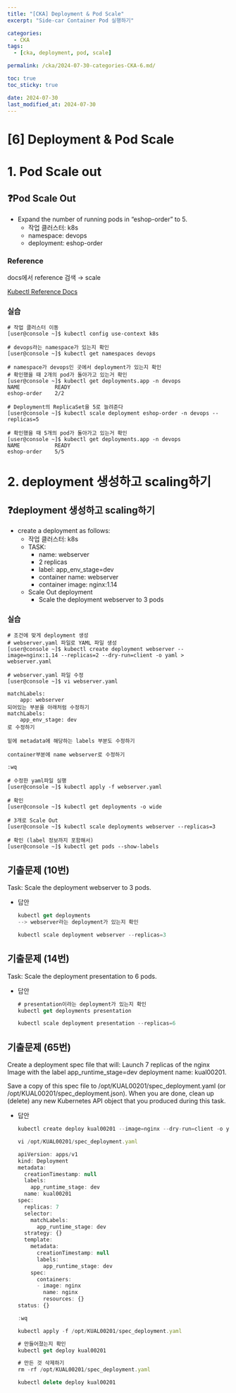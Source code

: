 ```yaml
---
title: "[CKA] Deployment & Pod Scale"
excerpt: "Side-car Container Pod 실행하기"

categories:
  - CKA
tags:
  - [cka, deployment, pod, scale]

permalink: /cka/2024-07-30-categories-CKA-6.md/

toc: true
toc_sticky: true

date: 2024-07-30
last_modified_at: 2024-07-30
---
```


# [6] Deployment & Pod Scale

# 1. Pod Scale out

## ❓Pod Scale Out

- Expand the number of running pods in “eshop-order” to 5. 
    - 작업 클러스터: k8s
    - namespace: devops
    - deployment: eshop-order

### Reference

docs에서 reference 검색 → scale

[Kubectl Reference Docs](https://kubernetes.io/docs/reference/generated/kubectl/kubectl-commands)

### 실습

```docker
# 작업 클러스터 이동
[user@console ~]$ kubectl config use-context k8s

# devops라는 namespace가 있는지 확인
[user@console ~]$ kubectl get namespaces devops

# namespace가 devops인 곳에서 deployment가 있는지 확인
# 확인했을 때 2개의 pod가 돌아가고 있는거 확인
[user@console ~]$ kubectl get deployments.app -n devops
NAME           READY
eshop-order    2/2

# Deployment의 ReplicaSet을 5로 늘려준다
[user@console ~]$ kubectl scale deployment eshop-order -n devops --replicas=5

# 확인했을 때 5개의 pod가 돌아가고 있는거 확인
[user@console ~]$ kubectl get deployments.app -n devops
NAME           READY
eshop-order    5/5

```

# 2. deployment 생성하고 scaling하기

## ❓deployment 생성하고 scaling하기

- create a deployment as follows: 
    - 작업 클러스터: k8s
    - TASK: 
        - name: webserver
        - 2 replicas
        - label: app\_env\_stage=dev
        - container name: webserver
        - container image: nginx:1.14
    - Scale Out deployment 
        - Scale the deployment webserver to 3 pods

### 실습

```docker
# 조건에 맞게 deployment 생성
# webserver.yaml 파일로 YAML 파일 생성
[user@console ~]$ kubectl create deployment webserver --image=nginx:1.14 --replicas=2 --dry-run=client -o yaml > webserver.yaml

# webserver.yaml 파일 수정
[user@console ~]$ vi webserver.yaml

matchLabels:
	app: webserver
되어있는 부분을 아래처럼 수정하기
matchLabels:
	app_env_stage: dev
로 수정하기

밑에 metadata에 해당하는 labels 부분도 수정하기

container부분에 name webserver로 수정하기

:wq

# 수정한 yaml파일 실행
[user@console ~]$ kubectl apply -f webserver.yaml

# 확인
[user@console ~]$ kubectl get deployments -o wide

# 3개로 Scale Out
[user@console ~]$ kubectl scale deployments webserver --replicas=3

# 확인 (label 정보까지 포함해서)
[user@console ~]$ kubectl get pods --show-labels

```

## 기출문제 (10번)

Task: Scale the deployment webserver to 3 pods.

- 답안
    
    ```jsx
    kubectl get deployments
    --> webserver라는 deployment가 있는지 확인
    
    ```
    
    ```jsx
    kubectl scale deployment webserver --replicas=3
    
    ```

## 기출문제 (14번)

Task: Scale the deployment presentation to 6 pods.

- 답안
    
    ```jsx
    # presentation이라는 deployment가 있는지 확인
    kubectl get deployments presentation
    
    ```
    
    ```jsx
    kubectl scale deployment presentation --replicas=6
    
    ```

## 기출문제 (65번)

Create a deployment spec file that will: Launch 7 replicas of the nginx Image with the label app\_runtime\_stage=dev deployment name: kual00201.

Save a copy of this spec file to /opt/KUAL00201/spec\_deployment.yaml (or /opt/KUAL00201/spec\_deployment.json). When you are done, clean up (delete) any new Kubernetes API object that you produced during this task.

- 답안  
    ```jsx
    kubectl create deploy kual00201 --image=nginx --dry-run=client -o yaml > /opt/KUAL00201/spec_deployment.yaml
    
    ```
    
    ```jsx
    vi /opt/KUAL00201/spec_deployment.yaml
    
    apiVersion: apps/v1
    kind: Deployment
    metadata:
      creationTimestamp: null
      labels:
        app_runtime_stage: dev
      name: kual00201
    spec:
      replicas: 7
      selector:
        matchLabels:
          app_runtime_stage: dev
      strategy: {}
      template:
        metadata:
          creationTimestamp: null
          labels:
            app_runtime_stage: dev
        spec:
          containers:
          - image: nginx
            name: nginx
            resources: {}
    status: {}
    
    :wq
    
    ```
    
    ```jsx
    kubectl apply -f /opt/KUAL00201/spec_deployment.yaml 
    
    ```
    
    ```jsx
    # 만들어졌는지 확인
    kubectl get deploy kual00201
    
    ```
    
    ```jsx
    # 만든 것 삭제하기
    rm -rf /opt/KUAL00201/spec_deployment.yaml 
    
    kubectl delete deploy kual00201
    
    ```
